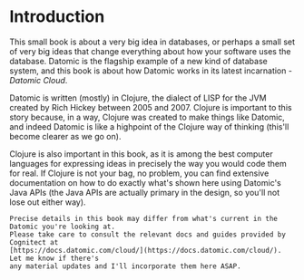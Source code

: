 # Introduction

This small book is about a very big idea in databases, or perhaps a small set of very big ideas that
change everything about how your software uses the database. Datomic is the flagship example of a new 
kind of database system, and this book is about how Datomic works in its latest 
incarnation - _Datomic Cloud_.

Datomic is written (mostly) in Clojure, the dialect of LISP for the JVM created by Rich Hickey between 2005
and 2007. Clojure is important to this story because, in a way, Clojure was created to make things like Datomic,
and indeed Datomic is like a highpoint of the Clojure way of thinking (this'll become clearer
as we go on). 

Clojure is also important in this book, as it is among the best computer languages for expressing ideas 
in precisely the way you would code them for real. If Clojure is not your bag, no problem, you can 
find extensive documentation on how to do exactly what's shown here using Datomic's Java APIs
(the Java APIs are actually primary in the design, so you'll not lose out either way).

~~~admonish warning
Precise details in this book may differ from what's current in the Datomic you're looking at. 
Please take care to consult the relevant docs and guides provided by Cognitect at 
[https://docs.datomic.com/cloud/](https://docs.datomic.com/cloud/). Let me know if there's
any material updates and I'll incorporate them here ASAP.
~~~


~~~admonish info title='Design'
~~~

